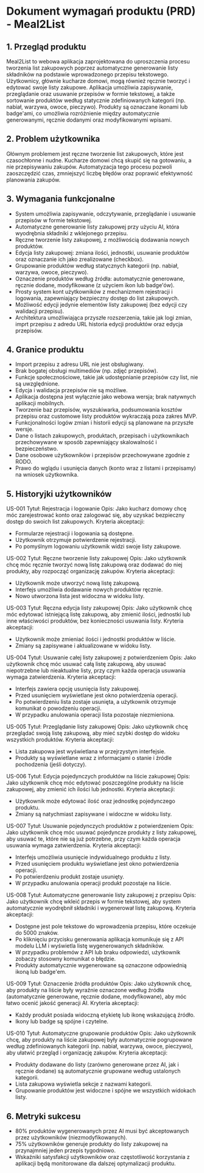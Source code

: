 # Dokument wymagań produktu (PRD) - Meal2List

## 1. Przegląd produktu
Meal2List to webowa aplikacja zaprojektowana do uproszczenia procesu tworzenia list zakupowych poprzez automatyczne generowanie listy składników na podstawie wprowadzonego przepisu tekstowego. Użytkownicy, głównie kucharze domowi, mogą również ręcznie tworzyć i edytować swoje listy zakupowe. Aplikacja umożliwia zapisywanie, przeglądanie oraz usuwanie przepisów w formie tekstowej, a także sortowanie produktów według statycznie zdefiniowanych kategorii (np. nabiał, warzywa, owoce, pieczywo). Produkty są oznaczane ikonami lub badge'ami, co umożliwia rozróżnienie między automatycznie generowanymi, ręcznie dodanymi oraz modyfikowanymi wpisami.

## 2. Problem użytkownika
Głównym problemem jest ręczne tworzenie list zakupowych, które jest czasochłonne i nudne. Kucharze domowi chcą skupić się na gotowaniu, a nie przepisywaniu zakupów. Automatyzacja tego procesu pozwoli zaoszczędzić czas, zmniejszyć liczbę błędów oraz poprawić efektywność planowania zakupów.

## 3. Wymagania funkcjonalne
- System umożliwia zapisywanie, odczytywanie, przeglądanie i usuwanie przepisów w formie tekstowej.
- Automatyczne generowanie listy zakupowej przy użyciu AI, która wyodrębnia składniki z wklejonego przepisu.
- Ręczne tworzenie listy zakupowej, z możliwością dodawania nowych produktów.
- Edycja listy zakupowej: zmiana ilości, jednostki, usuwanie produktów oraz oznaczanie ich jako zrealizowane (checkbox).
- Grupowanie produktów według statycznych kategorii (np. nabiał, warzywa, owoce, pieczywo).
- Oznaczenie produktów według źródła: automatycznie generowane, ręcznie dodane, modyfikowane (z użyciem ikon lub badge'ów).
- Prosty system kont użytkowników z mechanizmem rejestracji i logowania, zapewniający bezpieczny dostęp do list zakupowych.
- Możliwość edycji jedynie elementów listy zakupowej (bez edycji czy walidacji przepisu).
- Architektura umożliwiająca przyszłe rozszerzenia, takie jak logi zmian, imprt przepisu z adredu URL historia edycji produktów oraz edycja przepisów.

## 4. Granice produktu
- Import przepisu z adresu URL nie jest obsługiwany.
- Brak bogatej obsługi multimediów (np. zdjęć przepisów).
- Funkcje społecznościowe, takie jak udostępnianie przepisów czy list, nie są uwzględnione.
- Edycja i walidacja przepisów nie są możliwe.
- Aplikacja dostępna jest wyłącznie jako webowa wersja; brak natywnych aplikacji mobilnych.
- Tworzenie baz przepisów, wyszukiwarka, podsumowania kosztów przepisu oraz customowe listy produktów wykraczają poza zakres MVP.
- Funkcjonalności logów zmian i historii edycji są planowane na przyszłe wersje.
- Dane o listach zakupowych, produktach, przepisach i użytkownikach przechowywane w sposób zapewniający skalowalność i bezpieczeństwo.
- Dane osobowe użytkowników i przepisów przechowywane zgodnie z RODO.
- Prawo do wglądu i usunięcia danych (konto wraz z listami i przepisamy) na wniosek użytkownika.

## 5. Historyjki użytkowników

US-001
Tytuł: Rejestracja i logowanie
Opis: Jako kucharz domowy chcę móc zarejestrować konto oraz zalogować się, aby uzyskać bezpieczny dostęp do swoich list zakupowych.
Kryteria akceptacji:
- Formularze rejestracji i logowania są dostępne.
- Użytkownik otrzymuje potwierdzenie rejestracji.
- Po pomyślnym logowaniu użytkownik widzi swoje listy zakupowe.

US-002
Tytuł: Ręczne tworzenie listy zakupowej
Opis: Jako użytkownik chcę móc ręcznie tworzyć nową listę zakupową oraz dodawać do niej produkty, aby rozpocząć organizację zakupów.
Kryteria akceptacji:
- Użytkownik może utworzyć nową listę zakupową.
- Interfejs umożliwia dodawanie nowych produktów ręcznie.
- Nowo utworzona lista jest widoczna w widoku listy.

US-003
Tytuł: Ręczna edycja listy zakupowej
Opis: Jako użytkownik chcę móc edytować istniejącą listę zakupową, aby zmienić ilości, jednostki lub inne właściwości produktów, bez konieczności usuwania listy.
Kryteria akceptacji:
- Użytkownik może zmieniać ilości i jednostki produktów w liście.
- Zmiany są zapisywane i aktualizowane w widoku listy.

US-004
Tytuł: Usuwanie całej listy zakupowej z potwierdzeniem
Opis: Jako użytkownik chcę móc usuwać całą listę zakupową, aby usuwać niepotrzebne lub nieaktualne listy, przy czym każda operacja usuwania wymaga zatwierdzenia.
Kryteria akceptacji:
- Interfejs zawiera opcję usunięcia listy zakupowej.
- Przed usunięciem wyświetlane jest okno potwierdzenia operacji.
- Po potwierdzeniu lista zostaje usunięta, a użytkownik otrzymuje komunikat o powodzeniu operacji.
- W przypadku anulowania operacji lista pozostaje niezmieniona.

US-005
Tytuł: Przeglądanie listy zakupowej
Opis: Jako użytkownik chcę przeglądać swoją listę zakupową, aby mieć szybki dostęp do widoku wszystkich produktów.
Kryteria akceptacji:
- Lista zakupowa jest wyświetlana w przejrzystym interfejsie.
- Produkty są wyświetlane wraz z informacjami o stanie i źródle pochodzenia (jeśli dotyczy).

US-006
Tytuł: Edycja pojedynczych produktów na liście zakupowej
Opis: Jako użytkownik chcę móc edytować poszczególne produkty na liście zakupowej, aby zmienić ich ilości lub jednostki.
Kryteria akceptacji:
- Użytkownik może edytować ilość oraz jednostkę pojedynczego produktu.
- Zmiany są natychmiast zapisywane i widoczne w widoku listy.

US-007
Tytuł: Usuwanie pojedynczych produktów z potwierdzeniem
Opis: Jako użytkownik chcę móc usuwać pojedyncze produkty z listy zakupowej, aby usuwać te, które nie są już potrzebne, przy czym każda operacja usuwania wymaga zatwierdzenia.
Kryteria akceptacji:
- Interfejs umożliwia usunięcie indywidualnego produktu z listy.
- Przed usunięciem produktu wyświetlane jest okno potwierdzenia operacji.
- Po potwierdzeniu produkt zostaje usunięty.
- W przypadku anulowania operacji produkt pozostaje na liście.

US-008
Tytuł: Automatyczne generowanie listy zakupowej z przepisu
Opis: Jako użytkownik chcę wkleić przepis w formie tekstowej, aby system automatycznie wyodrębnił składniki i wygenerował listę zakupową.
Kryteria akceptacji:
- Dostępne jest pole tekstowe do wprowadzenia przepisu, które oczekuje do 5000 znaków.
- Po kliknięciu przycisku generowania aplikacja komunikuje się z API modelu LLM i wyświetla listę wygenerowanych składników.
- W przypadku problemów z API lub braku odpowiedzi, użytkownik zobaczy stosowny komunikat o błędzie.
- Produkty automatycznie wygenerowane są oznaczone odpowiednią ikoną lub badge'em.

US-009
Tytuł: Oznaczenie źródła produktów
Opis: Jako użytkownik chcę, aby produkty na liście były wyraźnie oznaczone według źródła (automatycznie generowane, ręcznie dodane, modyfikowane), aby móc łatwo ocenić jakość generacji AI.
Kryteria akceptacji:
- Każdy produkt posiada widoczną etykietę lub ikonę wskazującą źródło.
- Ikony lub badge są spójne i czytelne.

US-010
Tytuł: Automatyczne grupowanie produktów
Opis: Jako użytkownik chcę, aby produkty na liście zakupowej były automatycznie pogrupowane według zdefiniowanych kategorii (np. nabiał, warzywa, owoce, pieczywo), aby ułatwić przegląd i organizację zakupów.
Kryteria akceptacji:
- Produkty dodawane do listy (zarówno generowane przez AI, jak i ręcznie dodane) są automatycznie grupowane według ustalonych kategorii.
- Lista zakupowa wyświetla sekcje z nazwami kategorii.
- Grupowanie produktów jest widoczne i spójne we wszystkich widokach listy.

## 6. Metryki sukcesu
- 80% produktów wygenerowanych przez AI musi być akceptowanych przez użytkowników (niezmodyfikowanych).
- 75% użytkowników generuje produkty do listy zakupowej na przynajmniej jeden przepis tygodniowo.
- Wskaźniki satysfakcji użytkowników oraz częstotliwość korzystania z aplikacji będą monitorowane dla dalszej optymalizacji produktu. 